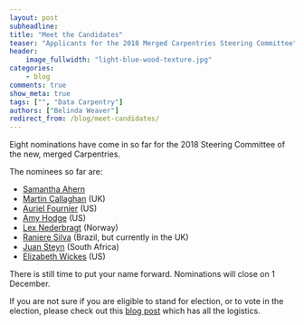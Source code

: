 ```yaml
---
layout: post
subheadline:
title: "Meet the Candidates"
teaser: "Applicants for the 2018 Merged Carpentries Steering Committee"
header:
    image_fullwidth: "light-blue-wood-texture.jpg"
categories:
    - blog
comments: true
show_meta: true
tags: ["", "Data Carpentry"]
authors: ["Belinda Weaver"]
redirect_from: /blog/meet-candidates/
---
```


Eight nominations have come in so far for the 2018 Steering Committee of the new, merged Carpentries.

The nominees so far are:

- [Samantha Ahern](https://software-carpentry.org/blog/2017/11/sam-ahern-sc.html)
- [Martin Callaghan](https://software-carpentry.org/blog/2017/11/election-callaghan.html) (UK)
- [Auriel Fournier](https://software-carpentry.org/blog/2017/11/2018-sc-election-fournier.html) (US)
- [Amy Hodge](https://software-carpentry.org/blog/2017/11/amy-hodge-sc.html) (US)
- [Lex Nederbragt](https://software-carpentry.org/blog/2017/11/election-nederbragt.html) (Norway)
- [Raniere Silva](https://software-carpentry.org/blog/2017/11/election-silva.html) (Brazil, but currently in the UK)
- [Juan Steyn](https://software-carpentry.org/blog/2017/11/2018-election-juan-steyn.html) (South Africa)
- [Elizabeth Wickes](https://software-carpentry.org/blog/2017/11/election-wickes.html) (US) 

There is still time to put your name forward. Nominations will close on 1 December. 

If you are not sure if you are eligible to stand for election, or to vote in the election, please check out this [blog post](http://www.datacarpentry.org/blog/call-for-candidates-joint-board/) which has all the logistics.
